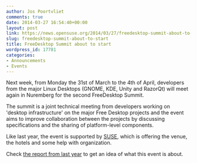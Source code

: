 ```yaml
---
author: Jos Poortvliet
comments: true
date: 2014-03-27 16:54:40+00:00
layout: post
link: https://news.opensuse.org/2014/03/27/freedesktop-summit-about-to-start/
slug: freedesktop-summit-about-to-start
title: FreeDesktop Summit about to start
wordpress_id: 17781
categories:
- Announcements
- Events
---
```


Next week, from Monday the 31st of March to the 4th of April, developers from the major Linux Desktops (GNOME, KDE, Unity and RazorQt) will meet again in Nuremberg for the second FreeDesktop Summit.

The summit is a joint technical meeting from developers working on 'desktop infrastructure' on the major Free Desktop projects and the event aims to improve collaboration between the projects by discussing specifications and the sharing of platform-level components.

Like last year, the event is supported by [SUSE](http://suse.com), which is offering the venue, the hotels and some help with organization.

Check [the report from last year](http://dot.kde.org/2013/04/17/report-freedesktop-summit) to get an idea of what this event is about.
